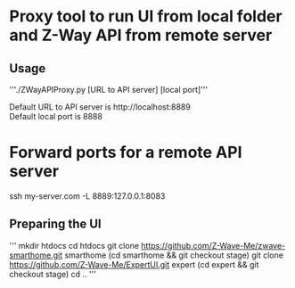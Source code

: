 # Proxy tool to run UI from local folder and Z-Way API from remote server

## Usage

'''./ZWayAPIProxy.py [URL to API server] [local port]'''

Default URL to API server is http://localhost:8889  
Default local port is 8888

# Forward ports for a remote API server

ssh my-server.com -L 8889:127.0.0.1:8083

## Preparing the UI

'''
mkdir htdocs
cd htdocs
git clone https://github.com/Z-Wave-Me/zwave-smarthome.git smarthome
(cd smarthome && git checkout stage)
git clone https://github.com/Z-Wave-Me/ExpertUI.git expert
(cd expert && git checkout stage)
cd ..
'''